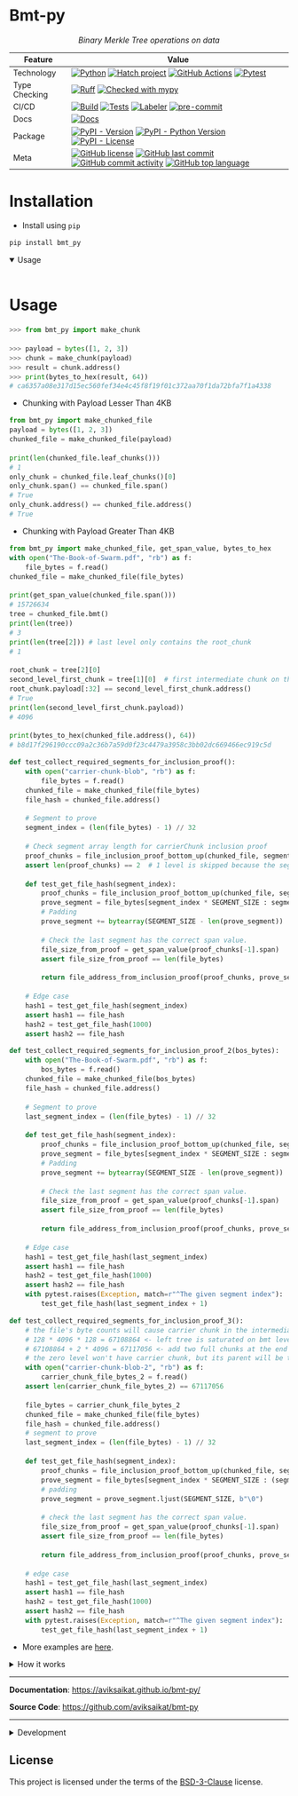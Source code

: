 # Bmt-py

<p align="center">
    <em>Binary Merkle Tree operations on data</em>
</p>

<div align="center">

| Feature       | Value                     |
| ------------- | -------------------------------------------------------------------------------------------------------------------------------------------------------------------------------------------------------------------------------------------------------------------------------------------------------------------------------------------------------------------------------------------------------------------------------------------------------------------------------------------------------------------------------------------------------------------------------------------------------------------------------------------------------------------------------------------------------------- |
| Technology    | [![Python](https://img.shields.io/badge/Python-3776AB.svg?style=flat&logo=Python&logoColor=white)](https://www.python.org/) [![Hatch project](https://img.shields.io/badge/%F0%9F%A5%9A-Hatch-4051b5.svg)](https://github.com/pypa/hatch) [![GitHub Actions](https://img.shields.io/badge/GitHub%20Actions-2088FF.svg?style=flat&logo=GitHub-Actions&logoColor=white)](https://github.com/features/actions) [![Pytest](https://img.shields.io/badge/Pytest-0A9EDC.svg?style=flat&logo=Pytest&logoColor=white)](https://github.com/aviksaikat/bmt-py/actions/workflows/tests.yml/badge.svg)                           |
| Type Checking | [![Ruff](https://img.shields.io/endpoint?url=https://raw.githubusercontent.com/astral-sh/ruff/main/assets/badge/v2.json)](https://github.com/astral-sh/ruff) [![Checked with mypy](http://www.mypy-lang.org/static/mypy_badge.svg)](http://mypy-lang.org/)                                                                                                                                                                                                                                                                                                                                                                                                                                                     |
| CI/CD         | [![Build](https://github.com/Aviksaikat/bmt-py/actions/workflows/build.yml/badge.svg)](https://github.com/Aviksaikat/bmt-py/actions/workflows/build.yml) [![Tests](https://github.com/aviksaikat/bmt-py/actions/workflows/tests.yml/badge.svg)](https://github.com/aviksaikat/bmt-py/actions/workflows/tests.yml) [![Labeler](https://github.com/aviksaikat/bmt-py/actions/workflows/labeler.yml/badge.svg)](https://github.com/aviksaikat/bmt-py/actions/workflows/labeler.yml) [![pre-commit](https://img.shields.io/badge/pre--commit-enabled-brightgreen?logo=pre-commit&logoColor=white)](https://github.com/pre-commit/pre-commit)                                                                                                                                                                                                            |
| Docs          | [![Docs](https://img.shields.io/readthedocs/bmt_py/latest.svg?label=Read%20the%20Docs)](https://aviksaikat.github.io/bmt_py/)                                                                                                                                                                                                                                                                                                                                                                                                                                                                                                                                                                               |
| Package       | [![PyPI - Version](https://img.shields.io/pypi/v/bmt_py.svg)](https://pypi.org/project/bmt_py/) [![PyPI - Python Version](https://img.shields.io/pypi/pyversions/bmt_py)](https://pypi.org/project/bmt_py/) [![PyPI - License](https://img.shields.io/pypi/l/bmt_py)](https://pypi.org/project/bmt_py/)                                                                                                                                                                                                                                                                                                                                                                                                        |
| Meta          | [![GitHub license](https://img.shields.io/github/license/aviksaikat/bmt-py?style=flat&color=1573D5)](https://github.com/aviksaikat/bmt-py/blob/main/LICENSE) [![GitHub last commit](https://img.shields.io/github/last-commit/aviksaikat/bmt-py?style=flat&color=1573D5)](https://github.com/aviksaikat/bmt-py/commits/main) [![GitHub commit activity](https://img.shields.io/github/commit-activity/m/aviksaikat/bmt-py?style=flat&color=1573D5)](https://github.com/aviksaikat/bmt-py/graphs/commit-activity) [![GitHub top language](https://img.shields.io/github/languages/top/aviksaikat/bmt-py?style=flat&color=1573D5)](https://github.com/aviksaikat/bmt-py) |

</div>

# Installation
- Install using `pip`
```py
pip install bmt_py
```

<details open>
<summary>Usage</summary>
<br>

# Usage

```py
>>> from bmt_py import make_chunk

>>> payload = bytes([1, 2, 3])
>>> chunk = make_chunk(payload)
>>> result = chunk.address()
>>> print(bytes_to_hex(result, 64))
# ca6357a08e317d15ec560fef34e4c45f8f19f01c372aa70f1da72bfa7f1a4338
```

- Chunking with Payload Lesser Than 4KB
```py
from bmt_py import make_chunked_file
payload = bytes([1, 2, 3])
chunked_file = make_chunked_file(payload)

print(len(chunked_file.leaf_chunks()))
# 1
only_chunk = chunked_file.leaf_chunks()[0]
only_chunk.span() == chunked_file.span()
# True
only_chunk.address() == chunked_file.address()
# True
```

- Chunking with Payload Greater Than 4KB
```py
from bmt_py import make_chunked_file, get_span_value, bytes_to_hex
with open("The-Book-of-Swarm.pdf", "rb") as f:
    file_bytes = f.read()
chunked_file = make_chunked_file(file_bytes)

print(get_span_value(chunked_file.span()))
# 15726634
tree = chunked_file.bmt()
print(len(tree))
# 3
print(len(tree[2])) # last level only contains the root_chunk
# 1

root_chunk = tree[2][0]
second_level_first_chunk = tree[1][0]  # first intermediate chunk on the first intermediate chunk level
root_chunk.payload[:32] == second_level_first_chunk.address()
# True
print(len(second_level_first_chunk.payload))
# 4096

print(bytes_to_hex(chunked_file.address(), 64))
# b8d17f296190ccc09a2c36b7a59d0f23c4479a3958c3bb02dc669466ec919c5d
```


```py
def test_collect_required_segments_for_inclusion_proof():
    with open("carrier-chunk-blob", "rb") as f:
        file_bytes = f.read()
    chunked_file = make_chunked_file(file_bytes)
    file_hash = chunked_file.address()

    # Segment to prove
    segment_index = (len(file_bytes) - 1) // 32

    # Check segment array length for carrierChunk inclusion proof
    proof_chunks = file_inclusion_proof_bottom_up(chunked_file, segment_index)
    assert len(proof_chunks) == 2  # 1 level is skipped because the segment was in a carrierChunk

    def test_get_file_hash(segment_index):
        proof_chunks = file_inclusion_proof_bottom_up(chunked_file, segment_index)
        prove_segment = file_bytes[segment_index * SEGMENT_SIZE : segment_index * SEGMENT_SIZE + SEGMENT_SIZE]
        # Padding
        prove_segment += bytearray(SEGMENT_SIZE - len(prove_segment))

        # Check the last segment has the correct span value.
        file_size_from_proof = get_span_value(proof_chunks[-1].span)
        assert file_size_from_proof == len(file_bytes)

        return file_address_from_inclusion_proof(proof_chunks, prove_segment, segment_index)

    # Edge case
    hash1 = test_get_file_hash(segment_index)
    assert hash1 == file_hash
    hash2 = test_get_file_hash(1000)
    assert hash2 == file_hash
```


```py
def test_collect_required_segments_for_inclusion_proof_2(bos_bytes):
    with open("The-Book-of-Swarm.pdf", "rb") as f:
        bos_bytes = f.read()
    chunked_file = make_chunked_file(bos_bytes)
    file_hash = chunked_file.address()

    # Segment to prove
    last_segment_index = (len(file_bytes) - 1) // 32

    def test_get_file_hash(segment_index):
        proof_chunks = file_inclusion_proof_bottom_up(chunked_file, segment_index)
        prove_segment = file_bytes[segment_index * SEGMENT_SIZE : segment_index * SEGMENT_SIZE + SEGMENT_SIZE]
        # Padding
        prove_segment += bytearray(SEGMENT_SIZE - len(prove_segment))

        # Check the last segment has the correct span value.
        file_size_from_proof = get_span_value(proof_chunks[-1].span)
        assert file_size_from_proof == len(file_bytes)

        return file_address_from_inclusion_proof(proof_chunks, prove_segment, segment_index)

    # Edge case
    hash1 = test_get_file_hash(last_segment_index)
    assert hash1 == file_hash
    hash2 = test_get_file_hash(1000)
    assert hash2 == file_hash
    with pytest.raises(Exception, match=r"^The given segment index"):
        test_get_file_hash(last_segment_index + 1)
```


```py
def test_collect_required_segments_for_inclusion_proof_3():
    # the file's byte counts will cause carrier chunk in the intermediate BMT level
    # 128 * 4096 * 128 = 67108864 <- left tree is saturated on bmt level 1
    # 67108864 + 2 * 4096 = 67117056 <- add two full chunks at the end thereby
    # the zero level won't have carrier chunk, but its parent will be that.
    with open("carrier-chunk-blob-2", "rb") as f:
        carrier_chunk_file_bytes_2 = f.read()
    assert len(carrier_chunk_file_bytes_2) == 67117056

    file_bytes = carrier_chunk_file_bytes_2
    chunked_file = make_chunked_file(file_bytes)
    file_hash = chunked_file.address()
    # segment to prove
    last_segment_index = (len(file_bytes) - 1) // 32

    def test_get_file_hash(segment_index):
        proof_chunks = file_inclusion_proof_bottom_up(chunked_file, segment_index)
        prove_segment = file_bytes[segment_index * SEGMENT_SIZE : (segment_index * SEGMENT_SIZE) + SEGMENT_SIZE]
        # padding
        prove_segment = prove_segment.ljust(SEGMENT_SIZE, b"\0")

        # check the last segment has the correct span value.
        file_size_from_proof = get_span_value(proof_chunks[-1].span)
        assert file_size_from_proof == len(file_bytes)

        return file_address_from_inclusion_proof(proof_chunks, prove_segment, segment_index)

    # edge case
    hash1 = test_get_file_hash(last_segment_index)
    assert hash1 == file_hash
    hash2 = test_get_file_hash(1000)
    assert hash2 == file_hash
    with pytest.raises(Exception, match=r"^The given segment index"):
        test_get_file_hash(last_segment_index + 1)
```


- More examples are [here](https://aviksaikat.github.io/bmt-py/reference/Usage/).

</details>



<details close>
<summary>How it works</summary>
<br>

# How it works

First, it splits the data into `chunks` that have maximum 4KB payload by default, but this condition can modified as well as its `span` byte length (8 bytes) that indicates how long byte payload subsumed under the chunk.

If the payload byte length cannot fit exactly to this chunk division, the rightmost chunk's data will be padded with zeros in order to have fixed length data for the BMT operations.

This basic unit is also required to effectively distribute data on decentralized storage systems with regard to _plausible deniability_, _garbage collection_, _load balancing_ and else. 
For more details, please visit [Etherem Swarm]() webpage that has full implementation of this logic.

The used hashing algorithm is the `keccak256` function that results in a 32 bytes long `segment`.

Performing BMT hashing on the chunk data will define the `BMT root hash` of the chunk.
Then, for integrity considerations, the BMT root hash is hashed with the chunk's span from the left which takes the `Chunk address`.

![BMT Hashing](./docs/bmt-hashing.png)

In order to refer files also with a single 32 byte segment, the chunk addresses of the payload have to be hashed in the same way until the `File address`:

chunks can encapsulate 128 chunk addresses on the subsequent BMT tree level by default. These kind of chunks are called `Intermediate chunks`
By the properties of a BMT tree, the chunks will end in a `Root chunk` that refers all chunks below (directly or indirectly) and its address will be the `File address` as well.

One can realize, the BMT levels can have an orphan chunk on the rightmost-side that cannot be hashed with a neighbour chunk, because it does not have a neighbour chunk (e.g. 129/129 chunk).
When it occurs, it does not have a sense to hash this orphan chunk on every BMT level since it will be BMT hashed with zero data.
That's why the the algorithm handles orphan chunk as `Carrier chunk` and tries to place it into that BMT tree level where the chunk address can be encapsulated with other addresses.

This BMT hashing of data allows to reference any file with unified 32 bytes unique address which is called _content addressing_.

![File BMT calculation](./docs/file-bmt.png)

Nevertheless, it also allows to perform lightweight _compact inclusion proof_ on data.
This proof requires little amount of data to be provided for proving whether any particular segment (32 bytes) of the data is present at a particular offset under the file address.

This feature allows to create a logic around data referenced by 32 bytes file addresses where the data segment values have to meet some conditions.
The first/best use-case for this can happen via smart contracts that implement the validation functions that check the provided `inclusion proof segments` are indeed subsumed under the commited file references.

To get these inclusion segments, the library collects all required segments from the BMT tree that can be used for input of smart contract validation parameters.

![Inclusion proof](./docs/inclusion-proof.png)

</details>


---

**Documentation**: <a href="https://aviksaikat.github.io/bmt_py/" target="_blank">https://aviksaikat.github.io/bmt-py/</a>

**Source Code**: <a href="https://github.com/aviksaikat/bmt_py" target="_blank">https://github.com/aviksaikat/bmt-py</a>

---

<details close>
<summary>Development</summary>
<br>

## Development

### Setup environment

We use [Hatch](https://hatch.pypa.io/latest/install/) to manage the development environment and production build. Ensure it's installed on your system.

### Run unit tests

You can run all the tests with:

```bash
hatch run test
```

### Format the code

Execute the following command to apply linting and check typing:

```bash
hatch run lint
```

### Publish a new version

You can bump the version, create a commit and associated tag with one command:

```bash
hatch version patch
```

```bash
hatch version minor
```

```bash
hatch version major
```

Your default Git text editor will open so you can add information about the release.

When you push the tag on GitHub, the workflow will automatically publish it on PyPi and a GitHub release will be created as draft.

## Serve the documentation

You can serve the Mkdocs documentation with:

```bash
hatch run docs-serve
```

</details>

## License

This project is licensed under the terms of the [BSD-3-Clause](./LICENSE) license.
